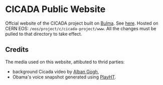 # CICADA Public Website

Offcial website of the CICADA project built on [Bulma](https://bulma.io/). See [here](https://cicada.web.cern.ch/). Hosted on CERN EOS: `/eos/project/c/cicada-project/www`. All the changes must be pulled to that directory to take effect.

## Credits
The media used on this website, attibuted to thrid parties:
- background Cicada video by [Alban Gogh](https://pixabay.com/users/alban_gogh-28413822/),
- Obama's voice snapshot generated using [PlayHT](https://play.ht/ ).
